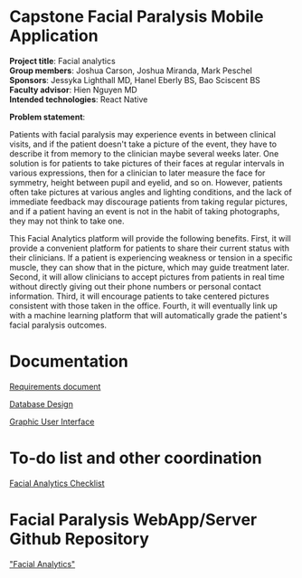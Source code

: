 # Capstone Facial Paralysis Mobile Application

**Project title**: Facial analytics  
**Group members**: Joshua Carson, Joshua Miranda, Mark Peschel  
**Sponsors**: Jessyka Lighthall MD, Hanel Eberly BS, Bao Sciscent BS  
**Faculty advisor**: Hien Nguyen MD  
**Intended technologies**: React Native 

**Problem statement**:

Patients with facial paralysis may experience events in between clinical visits, and if the patient doesn't take a picture of the event, they have to describe it from memory to the clinician maybe several weeks later.
One solution is for patients to take pictures of their faces at regular intervals in various expressions, then for a clinician to later measure the face for symmetry, height between pupil and eyelid, and so on. However, patients often take pictures at various angles and lighting conditions, and the lack of immediate feedback may discourage patients from taking regular pictures, and if a patient having an event is not in the habit of taking photographs, they may not think to take one.

This Facial Analytics platform will provide the following benefits.
First, it will provide a convenient platform for patients to share their current status with their clinicians. If a patient is experiencing weakness or tension in a specific muscle, they can show that in the picture, which may guide treatment later.
Second, it will allow clinicians to accept pictures from patients in real time without directly giving out their phone numbers or personal contact information.
Third, it will encourage patients to take centered pictures consistent with those taken in the office.
Fourth, it will eventually link up with a machine learning platform that will automatically grade the patient's facial paralysis outcomes.


# Documentation

[Requirements document](https://pennstateoffice365-my.sharepoint.com/:w:/r/personal/msp5393_psu_edu/_layouts/15/Doc.aspx?sourcedoc=%7B17803455-7E94-4A4A-9E36-71CADA04D65F%7D&file=Facial%20Analytics%20Project%20Requirements.docx&action=default&mobileredirect=true)  

[Database Design](https://drive.google.com/file/d/1EI9w-PoYzTP_i9AJYBGYWvi-uNHV-ZL-/view)  

[Graphic User Interface](https://pennstateoffice365-my.sharepoint.com/personal/msp5393_psu_edu/_layouts/15/onedrive.aspx?id=%2Fpersonal%2Fmsp5393%5Fpsu%5Fedu%2FDocuments%2Ffa&ga=1)  


# To-do list and other coordination

[Facial Analytics Checklist](https://pennstateoffice365-my.sharepoint.com/:x:/g/personal/msp5393_psu_edu/EZh5t_dYPsNFq0JaZCNACAEB13Uo0YzhOKBRcONIOyd8cw?e=JBWeEK)  


# Facial Paralysis WebApp/Server Github Repository

["Facial Analytics"](https://github.com/mpeschel10/capstone-facial-paralysis?tab=readme-ov-file#facial-analytics-checklist)  


